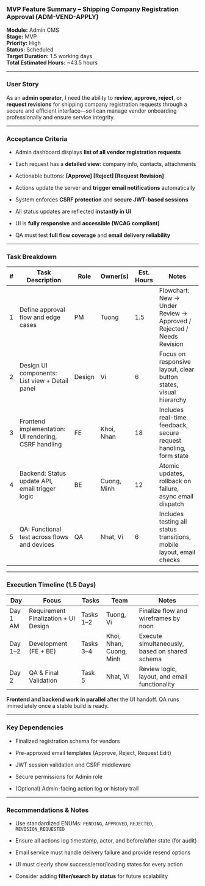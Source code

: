 ### 

###  **MVP Feature Summary – Shipping Company Registration Approval (ADM-VEND-APPLY)**

**Module:** Admin CMS  
 **Stage:** MVP  
 **Priority:** High  
 **Status:** Scheduled  
 **Target Duration:** 1.5 working days  
 **Total Estimated Hours:** \~43.5 hours

---

### **User Story**

As an **admin operator**, I need the ability to **review, approve, reject**, or **request revisions** for shipping company registration requests through a secure and efficient interface—so I can manage vendor onboarding professionally and ensure service integrity.

---

### **Acceptance Criteria**

* Admin dashboard displays **list of all vendor registration requests**

* Each request has a **detailed view**: company info, contacts, attachments

* Actionable buttons: **\[Approve\] \[Reject\] \[Request Revision\]**

* Actions update the server and **trigger email notifications** automatically

* System enforces **CSRF protection** and **secure JWT-based sessions**

* All status updates are reflected **instantly in UI**

* UI is **fully responsive** and **accessible (WCAG compliant)**

* QA must test **full flow coverage** and **email delivery reliability**

---

### 

### 

### 

### **Task Breakdown**

| \# | Task Description | Role | Owner(s) | Est. Hours | Notes |
| ----- | ----- | ----- | ----- | ----- | ----- |
| 1 | Define approval flow and edge cases | PM | Tuong | 1.5 | Flowchart: New → Under Review → Approved / Rejected / Needs Revision |
| 2 | Design UI components: List view \+ Detail panel | Design | Vi | 6 | Focus on responsive layout, clear button states, visual hierarchy |
| 3 | Frontend implementation: UI rendering, CSRF handling | FE | Khoi, Nhan | 18 | Includes real-time feedback, secure request handling, form state |
| 4 | Backend: Status update API, email trigger logic | BE | Cuong, Minh | 12 | Atomic updates, rollback on failure, async email dispatch |
| 5 | QA: Functional test across flows and devices | QA | Nhat, Vi | 6 | Includes testing all status transitions, mobile layout, email checks |

---

### **Execution Timeline (1.5 Days)**

| Day | Focus | Tasks | Team | Notes |
| ----- | ----- | ----- | ----- | ----- |
| Day 1 AM | Requirement Finalization \+ UI Design | Tasks 1–2 | Tuong, Vi | Finalize flow and wireframes by noon |
| Day 1–2 | Development (FE \+ BE) | Tasks 3–4 | Khoi, Nhan, Cuong, Minh | Execute simultaneously, based on shared schema |
| Day 2 | QA & Final Validation | Task 5 | Nhat, Vi | Review logic, layout, and email functionality |

**Frontend and backend work in parallel** after the UI handoff. QA runs immediately once a stable build is ready.

---

### 

### 

###  **Key Dependencies**

* Finalized registration schema for vendors

* Pre-approved email templates (Approve, Reject, Request Edit)

* JWT session validation and CSRF middleware

* Secure permissions for Admin role

* (Optional) Admin-facing action log or history trail

---

### **Recommendations & Notes**

* Use standardized ENUMs: `PENDING`, `APPROVED`, `REJECTED`, `REVISION_REQUESTED`

* Ensure all actions log timestamp, actor, and before/after state (for audit)

* Email service must handle delivery failure and provide resend options

* UI must clearly show success/error/loading states for every action

* Consider adding **filter/search by status** for future scalability

